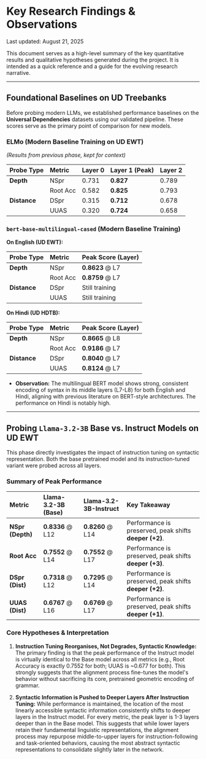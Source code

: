 # Key Research Findings & Observations

Last updated: August 21, 2025

This document serves as a high-level summary of the key quantitative results and qualitative hypotheses generated during the project. It is intended as a quick reference and a guide for the evolving research narrative.

---

## Foundational Baselines on UD Treebanks

Before probing modern LLMs, we established performance baselines on the **Universal Dependencies** datasets using our validated pipeline. These scores serve as the primary point of comparison for new models.

### ELMo (Modern Baseline Training on UD EWT)

*(Results from previous phase, kept for context)*

| Probe Type | Metric     | Layer 0 | Layer 1 (Peak) | Layer 2 |
| :--------- | :--------- | :------ | :------------- | :------ |
| **Depth**  | NSpr       | 0.731   | **0.827**      | 0.789   |
|            | Root Acc   | 0.582   | **0.825**      | 0.793   |
| **Distance**| DSpr       | 0.315   | **0.712**      | 0.678   |
|            | UUAS       | 0.320   | **0.724**      | 0.658   |

### `bert-base-multilingual-cased` (Modern Baseline Training)

**On English (UD EWT):**

| Probe Type | Metric | Peak Score (Layer) |
| :--------- | :----- | :------------------- |
| **Depth**  | NSpr   | **0.8623** @ L7      |
|            | Root Acc| **0.8759** @ L7      |
| **Distance**| DSpr   | Still training     |
|            | UUAS   | Still training      |

**On Hindi (UD HDTB):**

| Probe Type | Metric | Peak Score (Layer) |
| :--------- | :----- | :------------------- |
| **Depth**  | NSpr   | **0.8665** @ L8      |
|            | Root Acc| **0.9186** @ L7      |
| **Distance**| DSpr   | **0.8040** @ L7      |
|            | UUAS   | **0.8124** @ L7      |

*   **Observation:** The multilingual BERT model shows strong, consistent encoding of syntax in its middle layers (L7-L8) for both English and Hindi, aligning with previous literature on BERT-style architectures. The performance on Hindi is notably high.

---

## Probing `Llama-3.2-3B` Base vs. Instruct Models on UD EWT

This phase directly investigates the impact of instruction tuning on syntactic representation. Both the base pretrained model and its instruction-tuned variant were probed across all layers.

### Summary of Peak Performance

| Metric          | Llama-3.2-3B (Base) | Llama-3.2-3B-Instruct | Key Takeaway                                           |
| :-------------- | :------------------ | :-------------------- | :----------------------------------------------------- |
| **NSpr (Depth)**| **0.8336** @ L12     | **0.8260** @ L14       | Performance is preserved, peak shifts **deeper (+2)**. |
| **Root Acc**    | **0.7552** @ L14     | **0.7552** @ L17       | Performance is preserved, peak shifts **deeper (+3)**. |
| **DSpr (Dist)** | **0.7318** @ L12     | **0.7295** @ L14       | Performance is preserved, peak shifts **deeper (+2)**. |
| **UUAS (Dist)** | **0.6767** @ L16     | **0.6769** @ L17       | Performance is preserved, peak shifts **deeper (+1)**. |

### Core Hypotheses & Interpretation

1.  **Instruction Tuning Reorganises, Not Degrades, Syntactic Knowledge:** The primary finding is that the peak performance of the Instruct model is virtually identical to the Base model across all metrics (e.g., Root Accuracy is exactly 0.7552 for both; UUAS is ~0.677 for both). This strongly suggests that the alignment process fine-tunes the model's behavior without sacrificing its core, pretrained geometric encoding of grammar.

2.  **Syntactic Information is Pushed to Deeper Layers After Instruction Tuning:** While performance is maintained, the location of the most linearly accessible syntactic information consistently shifts to deeper layers in the Instruct model. For every metric, the peak layer is 1-3 layers deeper than in the Base model. This suggests that while lower layers retain their fundamental linguistic representations, the alignment process may repurpose middle-to-upper layers for instruction-following and task-oriented behaviors, causing the most abstract syntactic representations to consolidate slightly later in the network.
